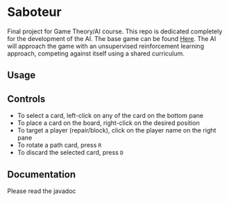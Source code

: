 # Saboteur

Final project for Game Theory/AI course. This repo is dedicated completely for the development of the AI. The base game can be found [Here](https://github.com/nickylogan/saboteur). The AI will approach the game with an unsupervised reinforcement learning approach, competing against itself using a shared curriculum.

## Usage

## Controls

* To select a card, left-click on any of the card on the bottom pane
* To place a card on the board, right-click on the desired position
* To target a player (repair/block), click on the player name on the right pane
* To rotate a path card, press `R`
* To discard the selected card, press `D`

## Documentation

Please read the javadoc
